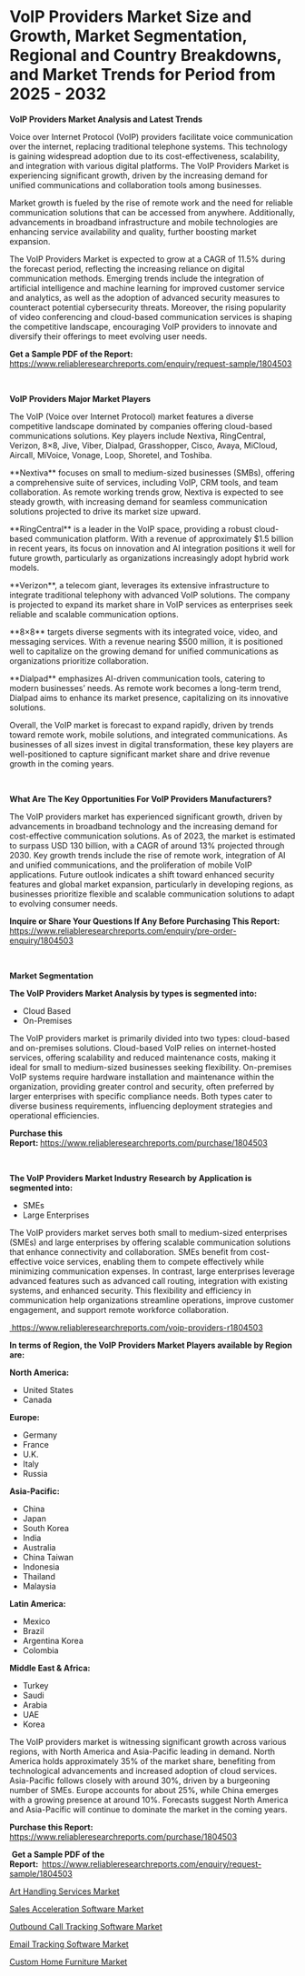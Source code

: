 <p><h1>VoIP Providers Market Size and Growth, Market Segmentation, Regional and Country Breakdowns, and Market Trends for Period from 2025 -  2032</h1></p><p><strong>VoIP Providers Market Analysis and Latest Trends</strong></p>
<p><p>Voice over Internet Protocol (VoIP) providers facilitate voice communication over the internet, replacing traditional telephone systems. This technology is gaining widespread adoption due to its cost-effectiveness, scalability, and integration with various digital platforms. The VoIP Providers Market is experiencing significant growth, driven by the increasing demand for unified communications and collaboration tools among businesses. </p><p>Market growth is fueled by the rise of remote work and the need for reliable communication solutions that can be accessed from anywhere. Additionally, advancements in broadband infrastructure and mobile technologies are enhancing service availability and quality, further boosting market expansion. </p><p>The VoIP Providers Market is expected to grow at a CAGR of 11.5% during the forecast period, reflecting the increasing reliance on digital communication methods. Emerging trends include the integration of artificial intelligence and machine learning for improved customer service and analytics, as well as the adoption of advanced security measures to counteract potential cybersecurity threats. Moreover, the rising popularity of video conferencing and cloud-based communication services is shaping the competitive landscape, encouraging VoIP providers to innovate and diversify their offerings to meet evolving user needs.</p></p>
<p><strong>Get a Sample PDF of the Report:&nbsp;</strong> <a href="https://www.reliableresearchreports.com/enquiry/request-sample/1804503?utm_campaign=37&utm_medium=2&utm_source=Github&utm_content=ia&utm_term=09032025&utm_id=voip-providers">https://www.reliableresearchreports.com/enquiry/request-sample/1804503</a></p>
<p>&nbsp;</p>
<p><strong>VoIP Providers Major Market Players</strong></p>
<p><p>The VoIP (Voice over Internet Protocol) market features a diverse competitive landscape dominated by companies offering cloud-based communications solutions. Key players include Nextiva, RingCentral, Verizon, 8×8, Jive, Viber, Dialpad, Grasshopper, Cisco, Avaya, MiCloud, Aircall, MiVoice, Vonage, Loop, Shoretel, and Toshiba. </p><p>**Nextiva** focuses on small to medium-sized businesses (SMBs), offering a comprehensive suite of services, including VoIP, CRM tools, and team collaboration. As remote working trends grow, Nextiva is expected to see steady growth, with increasing demand for seamless communication solutions projected to drive its market size upward.</p><p>**RingCentral** is a leader in the VoIP space, providing a robust cloud-based communication platform. With a revenue of approximately $1.5 billion in recent years, its focus on innovation and AI integration positions it well for future growth, particularly as organizations increasingly adopt hybrid work models.</p><p>**Verizon**, a telecom giant, leverages its extensive infrastructure to integrate traditional telephony with advanced VoIP solutions. The company is projected to expand its market share in VoIP services as enterprises seek reliable and scalable communication options.</p><p>**8×8** targets diverse segments with its integrated voice, video, and messaging services. With a revenue nearing $500 million, it is positioned well to capitalize on the growing demand for unified communications as organizations prioritize collaboration.</p><p>**Dialpad** emphasizes AI-driven communication tools, catering to modern businesses’ needs. As remote work becomes a long-term trend, Dialpad aims to enhance its market presence, capitalizing on its innovative solutions.</p><p>Overall, the VoIP market is forecast to expand rapidly, driven by trends toward remote work, mobile solutions, and integrated communications. As businesses of all sizes invest in digital transformation, these key players are well-positioned to capture significant market share and drive revenue growth in the coming years.</p></p>
<p>&nbsp;</p>
<p><strong>What Are The Key Opportunities For VoIP Providers Manufacturers?</strong></p>
<p><p>The VoIP providers market has experienced significant growth, driven by advancements in broadband technology and the increasing demand for cost-effective communication solutions. As of 2023, the market is estimated to surpass USD 130 billion, with a CAGR of around 13% projected through 2030. Key growth trends include the rise of remote work, integration of AI and unified communications, and the proliferation of mobile VoIP applications. Future outlook indicates a shift toward enhanced security features and global market expansion, particularly in developing regions, as businesses prioritize flexible and scalable communication solutions to adapt to evolving consumer needs.</p></p>
<p><strong>Inquire or Share Your Questions If Any Before Purchasing This Report:</strong> <a href="https://www.reliableresearchreports.com/enquiry/pre-order-enquiry/1804503?utm_campaign=37&utm_medium=2&utm_source=Github&utm_content=ia&utm_term=09032025&utm_id=voip-providers">https://www.reliableresearchreports.com/enquiry/pre-order-enquiry/1804503</a></p>
<p>&nbsp;</p>
<p><strong>Market Segmentation</strong></p>
<p><strong>The VoIP Providers Market Analysis by types is segmented into:</strong></p>
<p><ul><li>Cloud Based</li><li>On-Premises</li></ul></p>
<p><p>The VoIP providers market is primarily divided into two types: cloud-based and on-premises solutions. Cloud-based VoIP relies on internet-hosted services, offering scalability and reduced maintenance costs, making it ideal for small to medium-sized businesses seeking flexibility. On-premises VoIP systems require hardware installation and maintenance within the organization, providing greater control and security, often preferred by larger enterprises with specific compliance needs. Both types cater to diverse business requirements, influencing deployment strategies and operational efficiencies.</p></p>
<p><strong>Purchase this Report:&nbsp;</strong><a href="https://www.reliableresearchreports.com/purchase/1804503?utm_campaign=37&utm_medium=2&utm_source=Github&utm_content=ia&utm_term=09032025&utm_id=voip-providers">https://www.reliableresearchreports.com/purchase/1804503</a></p>
<p>&nbsp;</p>
<p><strong>The VoIP Providers Market Industry Research by Application is segmented into:</strong></p>
<p><ul><li>SMEs</li><li>Large Enterprises</li></ul></p>
<p><p>The VoIP providers market serves both small to medium-sized enterprises (SMEs) and large enterprises by offering scalable communication solutions that enhance connectivity and collaboration. SMEs benefit from cost-effective voice services, enabling them to compete effectively while minimizing communication expenses. In contrast, large enterprises leverage advanced features such as advanced call routing, integration with existing systems, and enhanced security. This flexibility and efficiency in communication help organizations streamline operations, improve customer engagement, and support remote workforce collaboration.</p></p>
<p><a href="https://www.reliableresearchreports.com/voip-providers-r1804503?utm_campaign=37&utm_medium=2&utm_source=Github&utm_content=ia&utm_term=09032025&utm_id=voip-providers">&nbsp;https://www.reliableresearchreports.com/voip-providers-r1804503</a></p>
<p><strong>In terms of Region, the VoIP Providers Market Players available by Region are:</strong></p>
<p>
    <p> <strong> North America: </strong>
        <ul>
            <li>United States</li>
            <li>Canada</li>
        </ul>
        </p> 
    <p> <strong> Europe: </strong>
        <ul>
            <li>Germany</li>
            <li>France</li>
            <li>U.K.</li>
            <li>Italy</li>
            <li>Russia</li>
        </ul>
        </p> 
    <p> <strong> Asia-Pacific: </strong>
        <ul>
            <li>China</li>
            <li>Japan</li>
            <li>South Korea</li>
            <li>India</li>
            <li>Australia</li>
            <li>China Taiwan</li>
            <li>Indonesia</li>
            <li>Thailand</li>
            <li>Malaysia</li>
        </ul>
        </p> 
    <p> <strong> Latin America: </strong>
        <ul>
            <li>Mexico</li>
            <li>Brazil</li>
            <li>Argentina Korea</li>
            <li>Colombia</li>
        </ul>
        </p> 
    <p> <strong> Middle East & Africa: </strong>
        <ul>
            <li>Turkey</li>
            <li>Saudi</li>
            <li>Arabia</li>
            <li>UAE</li>
            <li>Korea</li>
        </ul>
    </p>
    </p>
<p><p>The VoIP providers market is witnessing significant growth across various regions, with North America and Asia-Pacific leading in demand. North America holds approximately 35% of the market share, benefiting from technological advancements and increased adoption of cloud services. Asia-Pacific follows closely with around 30%, driven by a burgeoning number of SMEs. Europe accounts for about 25%, while China emerges with a growing presence at around 10%. Forecasts suggest North America and Asia-Pacific will continue to dominate the market in the coming years.</p></p>
<p><strong>Purchase this Report: </strong><a href="https://www.reliableresearchreports.com/purchase/1804503?utm_campaign=37&utm_medium=2&utm_source=Github&utm_content=ia&utm_term=09032025&utm_id=voip-providers">https://www.reliableresearchreports.com/purchase/1804503</a></p>
<p>&nbsp;<strong>Get a Sample PDF of the Report:&nbsp;&nbsp;</strong><a href="https://www.reliableresearchreports.com/enquiry/request-sample/1804503?utm_campaign=37&utm_medium=2&utm_source=Github&utm_content=ia&utm_term=09032025&utm_id=voip-providers">https://www.reliableresearchreports.com/enquiry/request-sample/1804503</a></p>
<p><strong></strong></p>
<p><p><a href="https://github.com/dukawashviro/Market-Research-Report-List-1/blob/main/art-handling-services-market.md?utm_campaign=37&utm_medium=2&utm_source=Github&utm_content=ia&utm_term=09032025&utm_id=voip-providers">Art Handling Services Market</a></p><p><a href="https://github.com/timayuethem/Market-Research-Report-List-1/blob/main/sales-acceleration-software-market.md?utm_campaign=37&utm_medium=2&utm_source=Github&utm_content=ia&utm_term=09032025&utm_id=voip-providers">Sales Acceleration Software Market</a></p><p><a href="https://github.com/sekohlorik/Market-Research-Report-List-1/blob/main/outbound-call-tracking-software-market.md?utm_campaign=37&utm_medium=2&utm_source=Github&utm_content=ia&utm_term=09032025&utm_id=voip-providers">Outbound Call Tracking Software Market</a></p><p><a href="https://github.com/brabolyrah3h/Market-Research-Report-List-1/blob/main/email-tracking-software-market.md?utm_campaign=37&utm_medium=2&utm_source=Github&utm_content=ia&utm_term=09032025&utm_id=voip-providers">Email Tracking Software Market</a></p><p><a href="https://github.com/rembaentin6f/Market-Research-Report-List-1/blob/main/custom-home-furniture-market.md?utm_campaign=37&utm_medium=2&utm_source=Github&utm_content=ia&utm_term=09032025&utm_id=voip-providers">Custom Home Furniture Market</a></p></p>